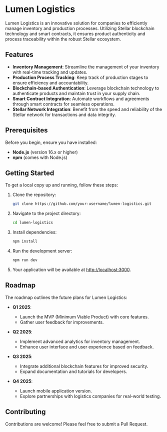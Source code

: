# Lumen Logistics

Lumen Logistics is an innovative solution for companies to efficiently manage inventory and production processes. Utilizing Stellar blockchain technology and smart contracts, it ensures product authenticity and process traceability within the robust Stellar ecosystem.

## Features

- **Inventory Management**: Streamline the management of your inventory with real-time tracking and updates.
- **Production Process Tracking**: Keep track of production stages to ensure efficiency and accountability.
- **Blockchain-based Authentication**: Leverage blockchain technology to authenticate products and maintain trust in your supply chain.
- **Smart Contract Integration**: Automate workflows and agreements through smart contracts for seamless operations.
- **Stellar Network Integration**: Benefit from the speed and reliability of the Stellar network for transactions and data integrity.

## Prerequisites

Before you begin, ensure you have installed:

- **Node.js** (version 16.x or higher)
- **npm** (comes with Node.js)

## Getting Started

To get a local copy up and running, follow these steps:

1. Clone the repository:
   ```bash
   git clone https://github.com/your-username/lumen-logistics.git
   ```
2. Navigate to the project directory:
   ```bash
   cd lumen-logistics
   ```
3. Install dependencies:
   ```bash
   npm install
   ```
4. Run the development server:
   ```bash
   npm run dev
   ```
5. Your application will be available at [http://localhost:3000](http://localhost:3000).

## Roadmap

The roadmap outlines the future plans for Lumen Logistics:

- **Q1 2025**:

  - Launch the MVP (Minimum Viable Product) with core features.
  - Gather user feedback for improvements.

- **Q2 2025**:

  - Implement advanced analytics for inventory management.
  - Enhance user interface and user experience based on feedback.

- **Q3 2025**:

  - Integrate additional blockchain features for improved security.
  - Expand documentation and tutorials for developers.

- **Q4 2025**:
  - Launch mobile application version.
  - Explore partnerships with logistics companies for real-world testing.

## Contributing

Contributions are welcome! Please feel free to submit a Pull Request.
